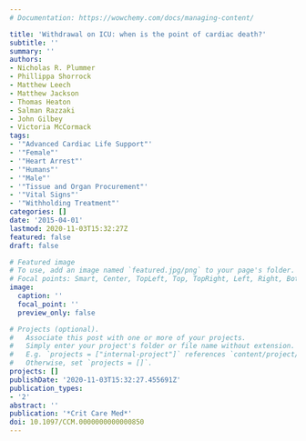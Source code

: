 ```yaml
---
# Documentation: https://wowchemy.com/docs/managing-content/

title: 'Withdrawal on ICU: when is the point of cardiac death?'
subtitle: ''
summary: ''
authors:
- Nicholas R. Plummer
- Phillippa Shorrock
- Matthew Leech
- Matthew Jackson
- Thomas Heaton
- Salman Razzaki
- John Gilbey
- Victoria McCormack
tags:
- '"Advanced Cardiac Life Support"'
- '"Female"'
- '"Heart Arrest"'
- '"Humans"'
- '"Male"'
- '"Tissue and Organ Procurement"'
- '"Vital Signs"'
- '"Withholding Treatment"'
categories: []
date: '2015-04-01'
lastmod: 2020-11-03T15:32:27Z
featured: false
draft: false

# Featured image
# To use, add an image named `featured.jpg/png` to your page's folder.
# Focal points: Smart, Center, TopLeft, Top, TopRight, Left, Right, BottomLeft, Bottom, BottomRight.
image:
  caption: ''
  focal_point: ''
  preview_only: false

# Projects (optional).
#   Associate this post with one or more of your projects.
#   Simply enter your project's folder or file name without extension.
#   E.g. `projects = ["internal-project"]` references `content/project/deep-learning/index.md`.
#   Otherwise, set `projects = []`.
projects: []
publishDate: '2020-11-03T15:32:27.455691Z'
publication_types:
- '2'
abstract: ''
publication: '*Crit Care Med*'
doi: 10.1097/CCM.0000000000000850
---
```


